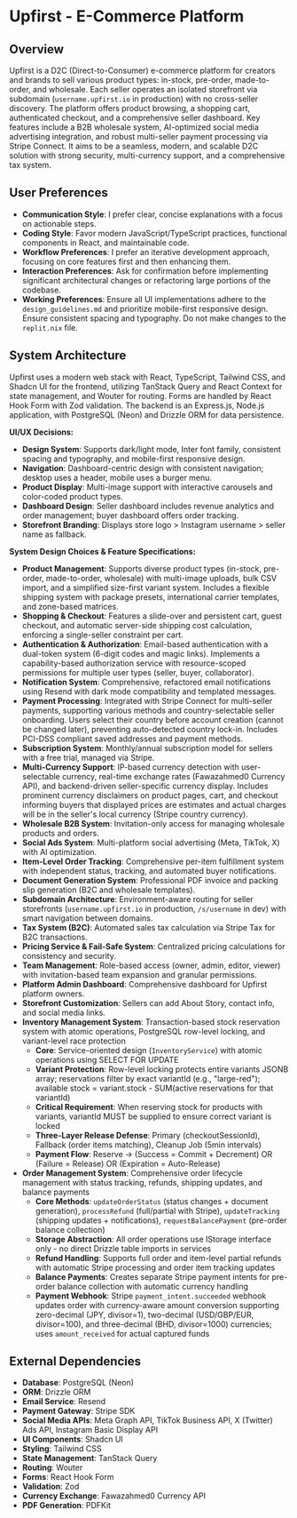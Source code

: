 # Upfirst - E-Commerce Platform

## Overview
Upfirst is a D2C (Direct-to-Consumer) e-commerce platform for creators and brands to sell various product types: in-stock, pre-order, made-to-order, and wholesale. Each seller operates an isolated storefront via subdomain (`username.upfirst.io` in production) with no cross-seller discovery. The platform offers product browsing, a shopping cart, authenticated checkout, and a comprehensive seller dashboard. Key features include a B2B wholesale system, AI-optimized social media advertising integration, and robust multi-seller payment processing via Stripe Connect. It aims to be a seamless, modern, and scalable D2C solution with strong security, multi-currency support, and a comprehensive tax system.

## User Preferences
- **Communication Style**: I prefer clear, concise explanations with a focus on actionable steps.
- **Coding Style**: Favor modern JavaScript/TypeScript practices, functional components in React, and maintainable code.
- **Workflow Preferences**: I prefer an iterative development approach, focusing on core features first and then enhancing them.
- **Interaction Preferences**: Ask for confirmation before implementing significant architectural changes or refactoring large portions of the codebase.
- **Working Preferences**: Ensure all UI implementations adhere to the `design_guidelines.md` and prioritize mobile-first responsive design. Ensure consistent spacing and typography. Do not make changes to the `replit.nix` file.

## System Architecture
Upfirst uses a modern web stack with React, TypeScript, Tailwind CSS, and Shadcn UI for the frontend, utilizing TanStack Query and React Context for state management, and Wouter for routing. Forms are handled by React Hook Form with Zod validation. The backend is an Express.js, Node.js application, with PostgreSQL (Neon) and Drizzle ORM for data persistence.

**UI/UX Decisions:**
- **Design System**: Supports dark/light mode, Inter font family, consistent spacing and typography, and mobile-first responsive design.
- **Navigation**: Dashboard-centric design with consistent navigation; desktop uses a header, mobile uses a burger menu.
- **Product Display**: Multi-image support with interactive carousels and color-coded product types.
- **Dashboard Design**: Seller dashboard includes revenue analytics and order management; buyer dashboard offers order tracking.
- **Storefront Branding**: Displays store logo > Instagram username > seller name as fallback.

**System Design Choices & Feature Specifications:**
- **Product Management**: Supports diverse product types (in-stock, pre-order, made-to-order, wholesale) with multi-image uploads, bulk CSV import, and a simplified size-first variant system. Includes a flexible shipping system with package presets, international carrier templates, and zone-based matrices.
- **Shopping & Checkout**: Features a slide-over and persistent cart, guest checkout, and automatic server-side shipping cost calculation, enforcing a single-seller constraint per cart.
- **Authentication & Authorization**: Email-based authentication with a dual-token system (6-digit codes and magic links). Implements a capability-based authorization service with resource-scoped permissions for multiple user types (seller, buyer, collaborator).
- **Notification System**: Comprehensive, refactored email notifications using Resend with dark mode compatibility and templated messages.
- **Payment Processing**: Integrated with Stripe Connect for multi-seller payments, supporting various methods and country-selectable seller onboarding. Users select their country before account creation (cannot be changed later), preventing auto-detected country lock-in. Includes PCI-DSS compliant saved addresses and payment methods.
- **Subscription System**: Monthly/annual subscription model for sellers with a free trial, managed via Stripe.
- **Multi-Currency Support**: IP-based currency detection with user-selectable currency, real-time exchange rates (Fawazahmed0 Currency API), and backend-driven seller-specific currency display. Includes prominent currency disclaimers on product pages, cart, and checkout informing buyers that displayed prices are estimates and actual charges will be in the seller's local currency (Stripe country currency).
- **Wholesale B2B System**: Invitation-only access for managing wholesale products and orders.
- **Social Ads System**: Multi-platform social advertising (Meta, TikTok, X) with AI optimization.
- **Item-Level Order Tracking**: Comprehensive per-item fulfillment system with independent status, tracking, and automated buyer notifications.
- **Document Generation System**: Professional PDF invoice and packing slip generation (B2C and wholesale templates).
- **Subdomain Architecture**: Environment-aware routing for seller storefronts (`username.upfirst.io` in production, `/s/username` in dev) with smart navigation between domains.
- **Tax System (B2C)**: Automated sales tax calculation via Stripe Tax for B2C transactions.
- **Pricing Service & Fail-Safe System**: Centralized pricing calculations for consistency and security.
- **Team Management**: Role-based access (owner, admin, editor, viewer) with invitation-based team expansion and granular permissions.
- **Platform Admin Dashboard**: Comprehensive dashboard for Upfirst platform owners.
- **Storefront Customization**: Sellers can add About Story, contact info, and social media links.
- **Inventory Management System**: Transaction-based stock reservation system with atomic operations, PostgreSQL row-level locking, and variant-level race protection
  - **Core**: Service-oriented design (`InventoryService`) with atomic operations using SELECT FOR UPDATE
  - **Variant Protection**: Row-level locking protects entire variants JSONB array; reservations filter by exact variantId (e.g., "large-red"); available stock = variant.stock - SUM(active reservations for that variantId)
  - **Critical Requirement**: When reserving stock for products with variants, variantId MUST be supplied to ensure correct variant is locked
  - **Three-Layer Release Defense**: Primary (checkoutSessionId), Fallback (order items matching), Cleanup Job (5min intervals)
  - **Payment Flow**: Reserve → (Success = Commit + Decrement) OR (Failure = Release) OR (Expiration = Auto-Release)
- **Order Management System**: Comprehensive order lifecycle management with status tracking, refunds, shipping updates, and balance payments
  - **Core Methods**: `updateOrderStatus` (status changes + document generation), `processRefund` (full/partial with Stripe), `updateTracking` (shipping updates + notifications), `requestBalancePayment` (pre-order balance collection)
  - **Storage Abstraction**: All order operations use IStorage interface only - no direct Drizzle table imports in services
  - **Refund Handling**: Supports full order and item-level partial refunds with automatic Stripe processing and order item tracking updates
  - **Balance Payments**: Creates separate Stripe payment intents for pre-order balance collection with automatic currency handling
  - **Payment Webhook**: Stripe `payment_intent.succeeded` webhook updates order with currency-aware amount conversion supporting zero-decimal (JPY, divisor=1), two-decimal (USD/GBP/EUR, divisor=100), and three-decimal (BHD, divisor=1000) currencies; uses `amount_received` for actual captured funds

## External Dependencies
- **Database**: PostgreSQL (Neon)
- **ORM**: Drizzle ORM
- **Email Service**: Resend
- **Payment Gateway**: Stripe SDK
- **Social Media APIs**: Meta Graph API, TikTok Business API, X (Twitter) Ads API, Instagram Basic Display API
- **UI Components**: Shadcn UI
- **Styling**: Tailwind CSS
- **State Management**: TanStack Query
- **Routing**: Wouter
- **Forms**: React Hook Form
- **Validation**: Zod
- **Currency Exchange**: Fawazahmed0 Currency API
- **PDF Generation**: PDFKit